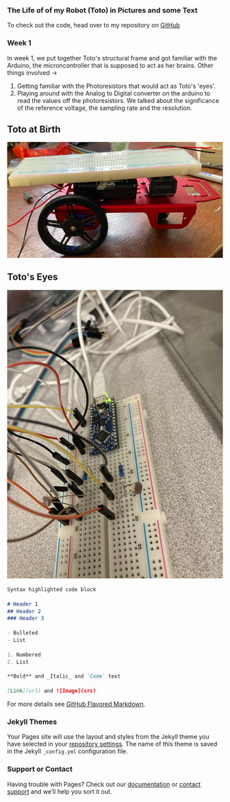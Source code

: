 ### The Life of of my Robot (Toto) in Pictures and some Text

To check out the code, head over to my repository on [GitHub](https://github.com/raghav2956/Cornell-University-ECE3400)


### Week 1

In week 1, we put together Toto's structural frame and got familiar with the Arduino, the microncontroller that is supposed to act
as her brains. Other things involved ->

1. Getting familiar with the Photoresistors that would act as Toto's 'eyes'.
2. Playing around with the Analog to Digital converter on the arduino to read the values off the photoresistors. We talked about the 
   significance of the reference voltage, the sampling rate and the resolution.

## Toto at Birth
![](https://github.com/raghav2956/Cornell-University-ECE3400/blob/gh-pages/Toto-Frame.png)

## Toto's Eyes
![](https://github.com/raghav2956/Cornell-University-ECE3400/blob/gh-pages/Toto-Eyes.JPG)



```markdown
Syntax highlighted code block

# Header 1
## Header 2
### Header 3

- Bulleted
- List

1. Numbered
2. List

**Bold** and _Italic_ and `Code` text

[Link](url) and ![Image](src)
```

For more details see [GitHub Flavored Markdown](https://guides.github.com/features/mastering-markdown/).

### Jekyll Themes

Your Pages site will use the layout and styles from the Jekyll theme you have selected in your [repository settings](https://github.com/raghav2956/ECE3400/settings). The name of this theme is saved in the Jekyll `_config.yml` configuration file.

### Support or Contact

Having trouble with Pages? Check out our [documentation](https://docs.github.com/categories/github-pages-basics/) or [contact support](https://support.github.com/contact) and we’ll help you sort it out.
